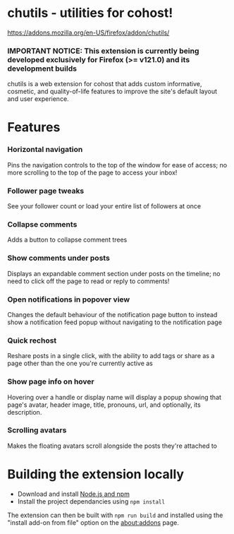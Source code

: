 # chutils - utilities for cohost!

https://addons.mozilla.org/en-US/firefox/addon/chutils/

### **IMPORTANT NOTICE**: This extension is currently being developed exclusively for Firefox (>= v121.0) and its development builds
chutils is a web extension for cohost that adds custom informative, cosmetic, and quality-of-life features to improve the site's default layout and user experience.

# Features

### Horizontal navigation
Pins the navigation controls to the top of the window for ease of access; no more scrolling to the top of the page to access your inbox!

### Follower page tweaks
See your follower count or load your entire list of followers at once

### Collapse comments
Adds a button to collapse comment trees

### Show comments under posts
Displays an expandable comment section under posts on the timeline; no need to click off the page to read or reply to comments!

### Open notifications in popover view
Changes the default behaviour of the notification page button to instead show a notification feed popup without navigating to the notification page

### Quick rechost
Reshare posts in a single click, with the ability to add tags or share as a page other than the one you're currently active as

### Show page info on hover
Hovering over a handle or display name will display a popup showing that page's avatar, header image, title, pronouns, url, and optionally, its description.

### Scrolling avatars
Makes the floating avatars scroll alongside the posts they're attached to

# Building the extension locally
- Download and install [Node.js and npm](https://docs.npmjs.com/downloading-and-installing-node-js-and-npm)
- Install the project dependancies using ```npm install```

The extension can then be built with ```npm run build``` and installed using the "install add-on from file" option on the [about:addons](about:addons) page.


